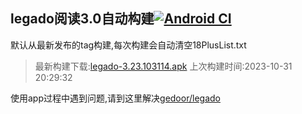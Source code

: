 ## legado阅读3.0自动构建[![Android CI](https://github.com/10bits/gedoor-Build/workflows/Android%20CI/badge.svg)](https://github.com/10bits/gedoor-Build/actions)

默认从最新发布的tag构建,每次构建会自动清空18PlusList.txt

> 最新构建下载:[legado-3.23.103114.apk](https://github.com/stp88888/gedoor-Build/releases/download/legado-3.23.103114/legado-3.23.103114.apk) 上次构建时间:2023-10-31 20:29:32
<!--start-->
> 
<!--end-->
  
使用app过程中遇到问题,请到这里解决[gedoor/legado](https://github.com/gedoor/legado/issues)

